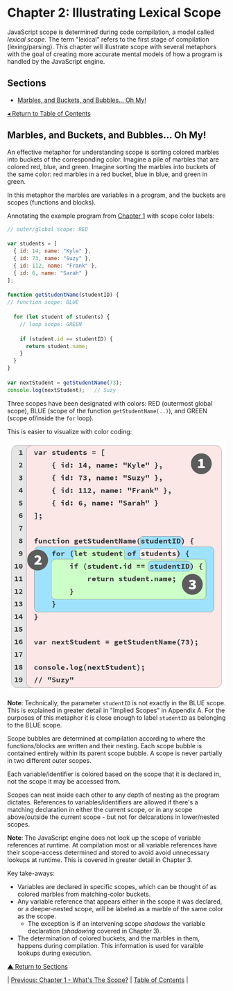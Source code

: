 # Chapter 2: Illustrating Lexical Scope
JavaScript scope is determined during code compilation, a model called _lexical scope_. The term "lexical" refers to the first stage of compilation (lexing/parsing). This chapter will illustrate scope with several metaphors with the goal of creating more accurate mental models of how a program is handled by the JavaScript engine.

## Sections
* [Marbles, and Buckets, and Bubbles... Oh My!](#marbles-and-buckets-and-bubbles-oh-my)

[◂ Return to Table of Contents](../README.md)

## Marbles, and Buckets, and Bubbles... Oh My!
An effective metaphor for understanding scope is sorting colored marbles into buckets of the corresponding color. Imagine a pile of marbles that are colored red, blue, and green. Imagine sorting the marbles into buckets of the same color: red marbles in a red bucket, blue in blue, and green in green.

In this metaphor the marbles are variables in a program, and the buckets are scopes (functions and blocks).

Annotating the example program from [Chapter 1](../01/README.md#compiler-speak) with scope color labels:

```javascript
// outer/global scope: RED

var students = [
  { id: 14, name: "Kyle" },
  { id: 73, name: "Suzy" },
  { id: 112, name: "Frank" },
  { id: 6, name: "Sarah" }
];

function getStudentName(studentID) {
// function scope: BLUE

  for (let student of students) {
    // loop scope: GREEN

    if (student.id == studentID) {
      return student.name;
    }
  }
}

var nextStudent = getStudentName(73);
console.log(nextStudent);   // Suzy
```

Three scopes have been designated with colors: RED (outermost global scope), BLUE (scope of the function `getStudentName(..)`), and GREEN (scope of/inside the `for` loop).

This is easier to visualize with color coding:

![Figure 2: Colored Scope Bubbles](./fig2.png)

**Note**: Technically, the parameter `studentID` is not exactly in the BLUE scope. This is explained in greater detail in "Implied Scopes" in Appendix A. For the purposes of this metaphor it is close enough to label `studentID` as belonging to the BLUE scope.

Scope bubbles are determined at compilation according to where the functions/blocks are written and their nesting. Each scope bubble is contained entirely within its parent scope bubble. A scope is never partially in two different outer scopes.

Each variable/identifier is colored based on the scope that it is declared in, not the scope it may be accessed from.

Scopes can nest inside each other to any depth of nesting as the program dictates. References to variables/identifiers are allowed if there's a matching declaration in either the current scope, or in any scope above/outside the current scope - but not for delcarations in lower/nested scopes.

**Note**: The JavaScript engine does not look up the scope of variable references at runtime. At compilation most or all variable references have their scope-access determined and stored to avoid avoid unnecessary lookups at runtime. This is covered in greater detail in Chapter 3.

Key take-aways:
* Variables are declared in specific scopes, which can be thought of as colored marbles from matching-color buckets.
* Any variable reference that appears either in the scope it was declared, or a deeper-nested scope, will be labeled as a marble of the same color as the scope.
  * The exception is if an intervening scope _shadows_ the variable declaration (_shadowing_ covered in Chapter 3).
* The determination of colored buckets, and the marbles in them, happens during compilation. This information is used for varaible lookups during execution.

[▲ Return to Sections](#sections)

| [Previous: Chapter 1 - What's The Scope?](../01/README.md) | [Table of Contents](../README.md#table-of-contents) |
